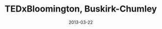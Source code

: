 ---
title: TEDxBloomington, Buskirk-Chumley
date: "2013-03-22"
location: Bloomington, IN
credit: Places & Spaces
images: [image01-lg.jpg, image02-lg.jpg, image03-lg.jpg, image04-lg.jpg, image05-lg.jpg, image06-lg.jpg, image07-lg.jpg, image08-lg.jpg, image09-lg.jpg, image10-lg.jpg, image11-lg.jpg, image12-lg.jpg, image13-lg.jpg, image14-lg.jpg, image15-lg.jpg, image16-lg.jpg, image17-lg.jpg, image18-lg.jpg, image19-lg.jpg, image20-lg.jpg, image21-lg.jpg, image22-lg.jpg, image23-lg.jpg, image24-lg.jpg, image25-lg.jpg, image26-lg.jpg, image27-lg.jpg, image28-lg.jpg, image29-lg.jpg, image30-lg.jpg, image31-lg.jpg, image32-lg.jpg, image33-lg.jpg, image34-lg.jpg, image35-lg.jpg, image36-lg.jpg, image37-lg.jpg, image38-lg.jpg, image39-lg.jpg, image40-lg.jpg, image41-lg.jpg, image42-lg.jpg, image43-lg.jpg, image44-lg.jpg, image45-lg.jpg, image46-lg.jpg, image47-lg.jpg, image48-lg.jpg]
thumbs: [image01-thb.jpg, image02-thb.jpg, image03-thb.jpg, image04-thb.jpg, image05-thb.jpg, image06-thb.jpg, image07-thb.jpg, image08-thb.jpg, image09-thb.jpg, image10-thb.jpg, image11-thb.jpg, image12-thb.jpg, image13-thb.jpg, image14-thb.jpg, image15-thb.jpg, image16-thb.jpg, image17-jpg, image18-thb.jpg, image19-thb.jpg, image20-thb.jpg, image21-thb.jpg, image22-thb.jpg, image23-thb.jpg, image24-thb.jpg, image25-thb.jpg, image26-thb.jpg, image27-thb.jpg, image28-thb.jpg, image29-thb.jpg, image30-thb.jpg, image31-thb.jpg, image32-thb.jpg, image33-thb.jpg, image34-thb.jpg, image35-thb.jpg, image36-thb.jpg, image37-thb.jpg, image38-thb.jpg, image39-thb.jpg, image40-thb.jpg, image41-thb.jpg, image42-thb.jpg, image43-thb.jpg, image44-thb.jpg, image45-thb.jpg, image46-thb.jpg, image47-thb.jpg, image48-thb.jpg]
---